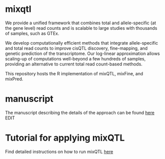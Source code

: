 # mixqtl

We provide a unified framework that combines total and allele-specific (at the gene level) read counts and is scalable to large studies with thousands of samples, such as GTEx. 

We develop computationally efficient methods that integrate allele-specific and total read counts to improve cisQTL discovery, fine-mapping, and genetic prediction of the transcriptome. Our log-linear approximation allows scaling-up of computations well-beyond a few hundreds of samples, providing an alternative to current total read count-based methods.

This repository hosts the R implementation of mixQTL, mixFine, and mixPred.

# manuscript 
The manuscript describing the details of the approach can be found [here](//github.com/hakyimlab/mixqtl) EDIT


# Tutorial for applying mixQTL

Find detailed instructions on how to run mixQTL [here](https://github.com/hakyimlab/mixqtl/wiki/Example-and-tutorial)

